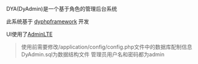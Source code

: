 DYA(DyAdmin)是一个基于角色的管理后台系统

此系统基于 [dyphpframework](https://github.com/rainsun007/dyphpframework) 开发

UI使用了[AdminLTE](https://github.com/almasaeed2010/AdminLTE/)


> 使用前需要修改/application/config/config.php文件中的数据库配制信息
> DyAdmin.sql为数据结构文件
> 管理员用户名和密码都为admin
